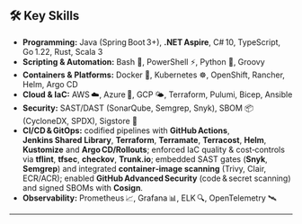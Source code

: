## 🛠️ Key Skills

- **Programming:** Java (Spring Boot 3+), **.NET Aspire**, C# 10, TypeScript, Go 1.22, Rust, Scala 3
- **Scripting & Automation:** Bash 🐚, PowerShell ⚡, Python 🐍, Groovy
- **Containers & Platforms:** Docker 🐳, Kubernetes ☸️, OpenShift, Rancher, Helm, Argo CD
- **Cloud & IaC:** AWS ☁️, Azure 🔷, GCP 🌤️, Terraform, Pulumi, Bicep, Ansible
- **Security:** SAST/DAST (SonarQube, Semgrep, Snyk), SBOM 📦 (CycloneDX, SPDX), Sigstore 🔏
- **CI/CD & GitOps:** codified pipelines with **GitHub Actions**, **Jenkins Shared Library**, **Terraform**, **Terramate**, **Terracost**, **Helm**, **Kustomize** and **Argo CD/Rollouts**; enforced IaC quality & cost‑controls via **tflint**, **tfsec**, **checkov**, **Trunk.io**; embedded SAST gates (**Snyk**, **Semgrep**) and integrated **container‑image scanning** (Trivy, Clair, ECR/ACR); enabled **GitHub Advanced Security** (code & secret scanning) and signed SBOMs with **Cosign**.
- **Observability:** Prometheus 📈, Grafana 📊, ELK 🔍, OpenTelemetry 🛰️

---

